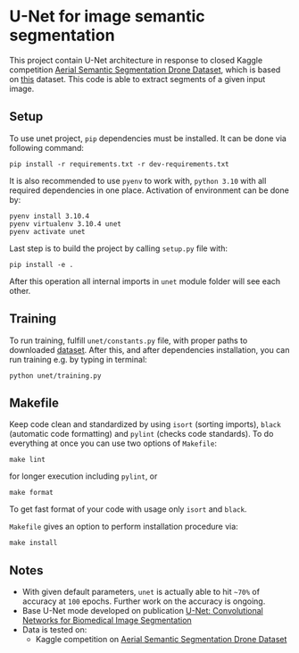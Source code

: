 # U-Net for image semantic segmentation
This project contain U-Net architecture in response to closed Kaggle competition [Aerial Semantic Segmentation Drone Dataset](https://www.kaggle.com/datasets/bulentsiyah/semantic-drone-dataset), which is based on [this](http://dronedataset.icg.tugraz.at) dataset. This code is able to extract segments of a given input image.

## Setup
To use unet project, `pip` dependencies must be installed. It can be done via following command: 
```commandline
pip install -r requirements.txt -r dev-requirements.txt
```
It is also recommended to use `pyenv` to work with, `python 3.10` with all required dependencies in one place. Activation of environment can be done by:
```commandline
pyenv install 3.10.4
pyenv virtualenv 3.10.4 unet
pyenv activate unet
```
Last step is to build the project by calling `setup.py` file with:
```commandline
pip install -e .
```
After this operation all internal imports in `unet` module folder will see each other.

## Training
To run training, fulfill `unet/constants.py` file, with proper paths to downloaded [dataset](http://dronedataset.icg.tugraz.at). After this, and after dependencies installation, you can run training e.g. by typing in terminal:
```commandline
python unet/training.py
```

## Makefile
Keep code clean and standardized by using `isort` (sorting imports), `black` (automatic code formatting) and `pylint` (checks code standards). To do everything at once you can use two options of `Makefile`:
```commandline
make lint 
```
for longer execution including `pylint`, or
```commandline
make format
```
To get fast format of your code with usage only `isort` and `black`.

`Makefile` gives an option to perform installation procedure via:
```commandline
make install
```

## Notes
 - With given default parameters, `unet` is actually able to hit `~70%` of accuracy at `100` epochs. Further work on the accuracy is ongoing.
 - Base U-Net mode developed on publication [U-Net: Convolutional Networks for Biomedical Image Segmentation](https://link.springer.com/chapter/10.1007/978-3-319-24574-4_28)
 - Data is tested on:
   - Kaggle competition on [Aerial Semantic Segmentation Drone Dataset](https://www.kaggle.com/datasets/bulentsiyah/semantic-drone-dataset)